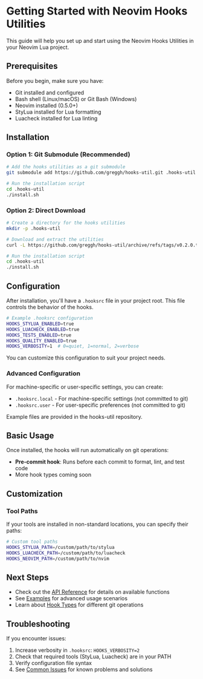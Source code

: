 # Getting Started with Neovim Hooks Utilities

This guide will help you set up and start using the Neovim Hooks Utilities in your Neovim Lua project.

## Prerequisites

Before you begin, make sure you have:

- Git installed and configured
- Bash shell (Linux/macOS) or Git Bash (Windows)
- Neovim installed (0.5.0+)
- StyLua installed for Lua formatting
- Luacheck installed for Lua linting

## Installation

### Option 1: Git Submodule (Recommended)

```bash
# Add the hooks utilities as a git submodule
git submodule add https://github.com/greggh/hooks-util.git .hooks-util

# Run the installation script
cd .hooks-util
./install.sh
```

### Option 2: Direct Download

```bash
# Create a directory for the hooks utilities
mkdir -p .hooks-util

# Download and extract the utilities
curl -L https://github.com/greggh/hooks-util/archive/refs/tags/v0.2.0.tar.gz | tar -xz --strip-components=1 -C .hooks-util

# Run the installation script
cd .hooks-util
./install.sh
```

## Configuration

After installation, you'll have a `.hooksrc` file in your project root. This file controls the behavior of the hooks.

```bash
# Example .hooksrc configuration
HOOKS_STYLUA_ENABLED=true
HOOKS_LUACHECK_ENABLED=true
HOOKS_TESTS_ENABLED=true
HOOKS_QUALITY_ENABLED=true
HOOKS_VERBOSITY=1  # 0=quiet, 1=normal, 2=verbose
```

You can customize this configuration to suit your project needs.

### Advanced Configuration

For machine-specific or user-specific settings, you can create:

- `.hooksrc.local` - For machine-specific settings (not committed to git)
- `.hooksrc.user` - For user-specific preferences (not committed to git)

Example files are provided in the hooks-util repository.

## Basic Usage

Once installed, the hooks will run automatically on git operations:

- **Pre-commit hook**: Runs before each commit to format, lint, and test code
- More hook types coming soon

## Customization

### Tool Paths

If your tools are installed in non-standard locations, you can specify their paths:

```bash
# Custom tool paths
HOOKS_STYLUA_PATH=/custom/path/to/stylua
HOOKS_LUACHECK_PATH=/custom/path/to/luacheck
HOOKS_NEOVIM_PATH=/custom/path/to/nvim
```

## Next Steps

- Check out the [API Reference](../api/README.md) for details on available functions
- See [Examples](../examples/README.md) for advanced usage scenarios
- Learn about [Hook Types](../reference/hook-types.md) for different git operations

## Troubleshooting

If you encounter issues:

1. Increase verbosity in `.hooksrc`: `HOOKS_VERBOSITY=2`
2. Check that required tools (StyLua, Luacheck) are in your PATH
3. Verify configuration file syntax
4. See [Common Issues](troubleshooting.md) for known problems and solutions